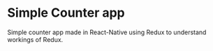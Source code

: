 # Simple Counter app

Simple counter app made in React-Native using Redux to understand workings of Redux.
